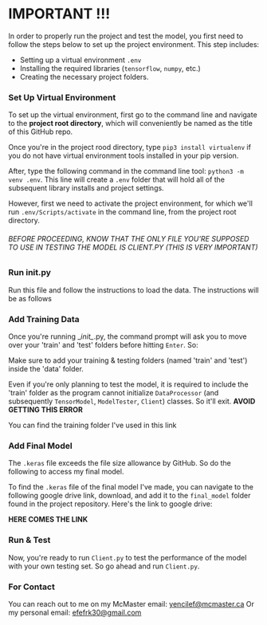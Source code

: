 IMPORTANT !!!
=============
In order to properly run the project and test the model, you first need to follow the steps below to set up the project environment. This step includes:

- Setting up a virtual environment `.env`
- Installing the required libraries (`tensorflow`, `numpy`, etc.)
- Creating the necessary project folders.

### Set Up Virtual Environment
To set up the virtual environment, first go to the command line and navigate to the **project root directory**, which will conveniently be named as the title of this GitHub repo.

Once you're in the project rood directory, type `pip3 install virtualenv` if you do not have virtual environment tools installed in your pip version. 

After, type the following command in the command line tool: `python3 -m venv .env`. This line will create a `.env` folder that will hold all of the subsequent library installs and project settings.

However, first we need to activate the project environment, for which we'll run `.env/Scripts/activate` in the command line, from the project root directory.

###### BEFORE PROCEEDING, KNOW THAT THE ONLY FILE YOU'RE SUPPOSED TO USE IN TESTING THE MODEL IS CLIENT.PY (THIS IS VERY IMPORTANT)

### Run __init__.py

Run this file and follow the instructions to load the data. The instructions will be as follows

### Add Training Data

Once you're running \__init\__.py, the command prompt will ask you to move over your 'train' and 'test' folders before hitting `Enter`. So:

Make sure to add your training & testing folders (named 'train' and 'test') inside the 'data' folder.

Even if you're only planning to test the model, it is required to include the 'train' folder as the program cannot initialize `DataProcessor` (and subsequently `TensorModel`, `ModelTester`, `Client`) classes. So it'll exit. **AVOID GETTING THIS ERROR**

You can find the training folder I've used in this link

### Add Final Model

The `.keras` file exceeds the file size allowance by GitHub. So do the following to access my final model.

To find the `.keras` file of the final model I've made, you can navigate to the following google drive link, download, and add it to the `final_model` folder found in the project repository. Here's the link to google drive:

**HERE COMES THE LINK**

### Run & Test

Now, you're ready to run `Client.py` to test the performance of the model with your own testing set. So go ahead and run `Client.py`.

### For Contact
You can reach out to me on my McMaster email: yencilef@mcmaster.ca
Or my personal email: efefrk30@gmail.com
